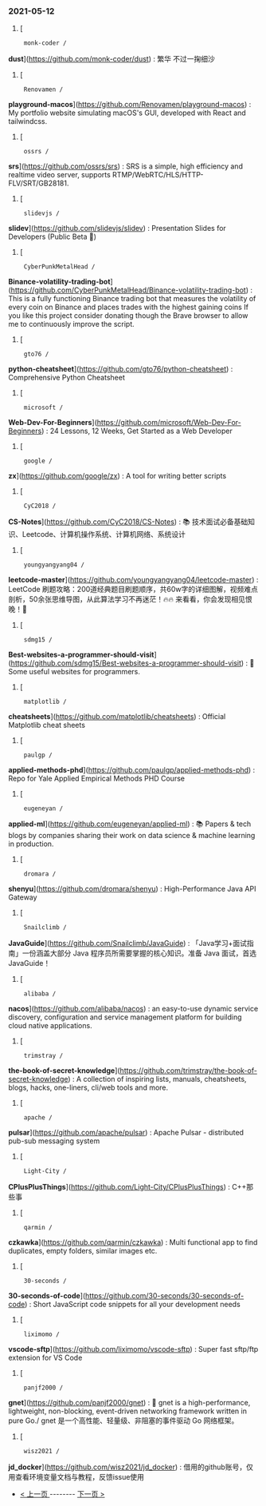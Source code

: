 ### 2021-05-12 
1. [
    

        monk-coder /
**dust**](https://github.com/monk-coder/dust) : 繁华 不过一掬细沙
1. [
    

        Renovamen /
**playground-macos**](https://github.com/Renovamen/playground-macos) : My portfolio website simulating macOS's GUI, developed with React and tailwindcss.
1. [
    

        ossrs /
**srs**](https://github.com/ossrs/srs) : SRS is a simple, high efficiency and realtime video server, supports RTMP/WebRTC/HLS/HTTP-FLV/SRT/GB28181.
1. [
    

        slidevjs /
**slidev**](https://github.com/slidevjs/slidev) : Presentation Slides for Developers (Public Beta 🎉)
1. [
    

        CyberPunkMetalHead /
**Binance-volatility-trading-bot**](https://github.com/CyberPunkMetalHead/Binance-volatility-trading-bot) : This is a fully functioning Binance trading bot that measures the volatility of every coin on Binance and places trades with the highest gaining coins If you like this project consider donating though the Brave browser to allow me to continuously improve the script.
1. [
    

        gto76 /
**python-cheatsheet**](https://github.com/gto76/python-cheatsheet) : Comprehensive Python Cheatsheet
1. [
    

        microsoft /
**Web-Dev-For-Beginners**](https://github.com/microsoft/Web-Dev-For-Beginners) : 24 Lessons, 12 Weeks, Get Started as a Web Developer
1. [
    

        google /
**zx**](https://github.com/google/zx) : A tool for writing better scripts
1. [
    

        CyC2018 /
**CS-Notes**](https://github.com/CyC2018/CS-Notes) : 📚 技术面试必备基础知识、Leetcode、计算机操作系统、计算机网络、系统设计
1. [
    

        youngyangyang04 /
**leetcode-master**](https://github.com/youngyangyang04/leetcode-master) : LeetCode 刷题攻略：200道经典题目刷题顺序，共60w字的详细图解，视频难点剖析，50余张思维导图，从此算法学习不再迷茫！🔥🔥 来看看，你会发现相见恨晚！🚀
1. [
    

        sdmg15 /
**Best-websites-a-programmer-should-visit**](https://github.com/sdmg15/Best-websites-a-programmer-should-visit) : 🔗 Some useful websites for programmers.
1. [
    

        matplotlib /
**cheatsheets**](https://github.com/matplotlib/cheatsheets) : Official Matplotlib cheat sheets
1. [
    

        paulgp /
**applied-methods-phd**](https://github.com/paulgp/applied-methods-phd) : Repo for Yale Applied Empirical Methods PHD Course
1. [
    

        eugeneyan /
**applied-ml**](https://github.com/eugeneyan/applied-ml) : 📚 Papers & tech blogs by companies sharing their work on data science & machine learning in production.
1. [
    

        dromara /
**shenyu**](https://github.com/dromara/shenyu) : High-Performance Java API Gateway
1. [
    

        Snailclimb /
**JavaGuide**](https://github.com/Snailclimb/JavaGuide) : 「Java学习+面试指南」一份涵盖大部分 Java 程序员所需要掌握的核心知识。准备 Java 面试，首选 JavaGuide！
1. [
    

        alibaba /
**nacos**](https://github.com/alibaba/nacos) : an easy-to-use dynamic service discovery, configuration and service management platform for building cloud native applications.
1. [
    

        trimstray /
**the-book-of-secret-knowledge**](https://github.com/trimstray/the-book-of-secret-knowledge) : A collection of inspiring lists, manuals, cheatsheets, blogs, hacks, one-liners, cli/web tools and more.
1. [
    

        apache /
**pulsar**](https://github.com/apache/pulsar) : Apache Pulsar - distributed pub-sub messaging system
1. [
    

        Light-City /
**CPlusPlusThings**](https://github.com/Light-City/CPlusPlusThings) : C++那些事
1. [
    

        qarmin /
**czkawka**](https://github.com/qarmin/czkawka) : Multi functional app to find duplicates, empty folders, similar images etc.
1. [
    

        30-seconds /
**30-seconds-of-code**](https://github.com/30-seconds/30-seconds-of-code) : Short JavaScript code snippets for all your development needs
1. [
    

        liximomo /
**vscode-sftp**](https://github.com/liximomo/vscode-sftp) : Super fast sftp/ftp extension for VS Code
1. [
    

        panjf2000 /
**gnet**](https://github.com/panjf2000/gnet) : 🚀 gnet is a high-performance, lightweight, non-blocking, event-driven networking framework written in pure Go./ gnet 是一个高性能、轻量级、非阻塞的事件驱动 Go 网络框架。
1. [
    

        wisz2021 /
**jd_docker**](https://github.com/wisz2021/jd_docker) : 借用的github账号，仅用查看环境变量文档与教程，反馈issue使用 

- [ < 上一页 ](https://github.com/able8/github-trending-daily-record/blob/master/2021-05-11.md) -------- [ 下一页 > ](https://github.com/able8/github-trending-daily-record/blob/master/2021-05-13.md)